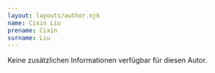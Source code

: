 ```yaml
---
layout: layouts/author.njk
name: Cixin Liu
prename: Cixin
surname: Liu
---
```

Keine zusätzlichen Informationen verfügbar für diesen Autor.

